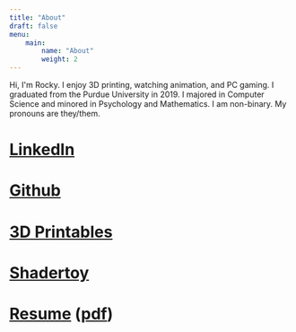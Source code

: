 ```yaml
---
title: "About"
draft: false
menu:
    main:
        name: "About"
        weight: 2
---
```


Hi, I'm Rocky. I enjoy 3D printing, watching animation, and PC gaming. I graduated from the Purdue University in 2019. I majored in Computer Science and minored in Psychology and Mathematics. I am non-binary. My pronouns are they/them.

# [LinkedIn](https://www.linkedin.com/in/pvillan/)

# [Github](https://github.com/pvillano)

# [3D Printables](https://www.printables.com/social/114452-pvillano/about)

# [Shadertoy](https://www.shadertoy.com/user/pvillano)

# [Resume](resume.html) ([pdf](peter-villano-resume.pdf))